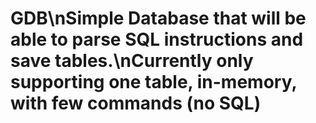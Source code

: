 # GDB\nSimple Database that will be able to parse SQL instructions and save tables.\nCurrently only supporting one table, in-memory, with few commands (no SQL)
